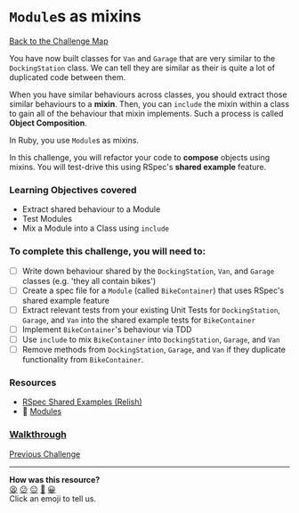 # `Module`s as mixins

[Back to the Challenge Map](0_challenge_map.md)

You have now built classes for `Van` and `Garage` that are very similar to the `DockingStation` class. We can tell they are similar as their is quite a lot of duplicated code between them.

When you have similar behaviours across classes, you should extract those similar behaviours to a **mixin**. Then, you can `include` the mixin within a class to gain all of the behaviour that mixin implements. Such a process is called **Object Composition**.

In Ruby, you use `Module`s as mixins.

In this challenge, you will refactor your code to **compose** objects using mixins. You will test-drive this using RSpec's **shared example** feature.

### Learning Objectives covered
- Extract shared behaviour to a Module
- Test Modules
- Mix a Module into a Class using `include`

### To complete this challenge, you will need to:

- [ ] Write down behaviour shared by the `DockingStation`, `Van`, and `Garage` classes (e.g. 'they all contain bikes')
- [ ] Create a spec file for a `Module` (called `BikeContainer`) that uses RSpec's shared example feature
- [ ] Extract relevant tests from your existing Unit Tests for `DockingStation`, `Garage`, and `Van` into the shared example tests for `BikeContainer`
- [ ] Implement `BikeContainer`'s behaviour via TDD
- [ ] Use `include` to mix `BikeContainer` into `DockingStation`, `Garage`, and `Van`
- [ ] Remove methods from `DockingStation`, `Garage`, and `Van` if they duplicate functionality from `BikeContainer`.

### Resources
- [RSpec Shared Examples (Relish)](https://www.relishapp.com/rspec/rspec-core/v/2-0/docs/example-groups/shared-example-group)
- :pill: [Modules](https://github.com/makersacademy/course/blob/main/pills/modules.md)


### [Walkthrough](walkthroughs/22.md)

[Previous Challenge](21_men_with_ven.md)

<!-- BEGIN GENERATED SECTION DO NOT EDIT -->

---

**How was this resource?**  
[😫](https://airtable.com/shrUJ3t7KLMqVRFKR?prefill_Repository=makersacademy/course&prefill_File=boris_bikes/22_modules_as_mixins.md&prefill_Sentiment=😫) [😕](https://airtable.com/shrUJ3t7KLMqVRFKR?prefill_Repository=makersacademy/course&prefill_File=boris_bikes/22_modules_as_mixins.md&prefill_Sentiment=😕) [😐](https://airtable.com/shrUJ3t7KLMqVRFKR?prefill_Repository=makersacademy/course&prefill_File=boris_bikes/22_modules_as_mixins.md&prefill_Sentiment=😐) [🙂](https://airtable.com/shrUJ3t7KLMqVRFKR?prefill_Repository=makersacademy/course&prefill_File=boris_bikes/22_modules_as_mixins.md&prefill_Sentiment=🙂) [😀](https://airtable.com/shrUJ3t7KLMqVRFKR?prefill_Repository=makersacademy/course&prefill_File=boris_bikes/22_modules_as_mixins.md&prefill_Sentiment=😀)  
Click an emoji to tell us.

<!-- END GENERATED SECTION DO NOT EDIT -->
